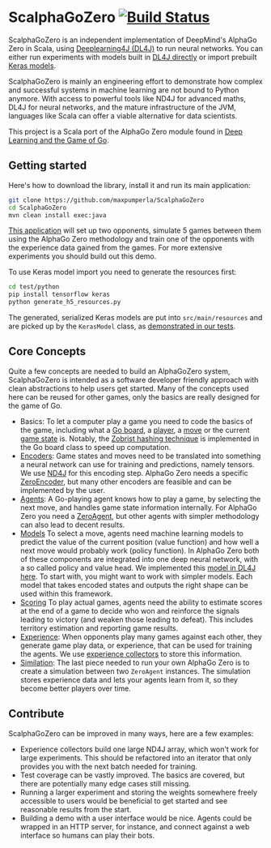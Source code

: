 # ScalphaGoZero [![Build Status](https://travis-ci.org/maxpumperla/ScalphaGoZero.svg?branch=master)](https://travis-ci.org/maxpumperla/ScalphaGoZero)


ScalphaGoZero is an independent implementation of DeepMind's AlphaGo Zero in Scala, 
using [Deeplearning4J (DL4J)](https://deeplearning4j.org/) to run neural networks. 
You can either run experiments with models built in [DL4J directly](https://github.com/maxpumperla/ScalphaGoZero/blob/master/src/main/scala/org/deeplearning4j/scalphagozero/models/DualResnetModel.scala) 
or import prebuilt [Keras models](https://github.com/maxpumperla/ScalphaGoZero/blob/master/src/main/scala/org/deeplearning4j/scalphagozero/models/KerasModel.scala).

ScalphaGoZero is mainly an engineering effort to demonstrate how complex and successful systems
in machine learning are not bound to Python anymore. With access to powerful tools like ND4J for
advanced maths, DL4J for neural networks, and the mature infrastructure of the JVM, languages
like Scala can offer a viable alternative for data scientists. 

This project is a Scala port of the AlphaGo Zero module found in 
[Deep Learning and the Game of Go](https://github.com/maxpumperla/deep_learning_and_the_game_of_go).

## Getting started

Here's how to download the library, install it and run its main application:

```bash
git clone https://github.com/maxpumperla/ScalphaGoZero
cd ScalphaGoZero
mvn clean install exec:java
```

[This application](https://github.com/maxpumperla/ScalphaGoZero/blob/master/src/main/scala/org/deeplearning4j/scalphagozero/demo/ScalphaGoZero.scala) 
will set up two opponents, simulate 5 games between them using the
AlphaGo Zero methodology and train one of the opponents with the experience data
gained from the games. For more extensive experiments you should build out this demo.

To use Keras model import you need to generate the resources first:

```bash
cd test/python
pip install tensorflow keras
python generate_h5_resources.py
```

The generated, serialized Keras models are put into `src/main/resources` and are picked up
by the `KerasModel` class, as [demonstrated in our tests](https://github.com/maxpumperla/ScalphaGoZero/blob/master/src/test/scala/org/deeplearning4j/scalphagozero/models/TestKerasImport.scala).
 

## Core Concepts

Quite a few concepts are needed to build an AlphaGoZero system, ScalphaGoZero is intended
as a software developer friendly approach with clean abstractions to help users get
started. Many of the concepts used here can be reused for other games, only the basics are
really designed for the game of Go.

- Basics: To let a computer play a game you need to code the basics of the game, including 
what a [Go board](https://github.com/maxpumperla/ScalphaGoZero/blob/master/src/main/scala/org/deeplearning4j/scalphagozero/board/GoBoard.scala),
a [player](https://github.com/maxpumperla/ScalphaGoZero/blob/master/src/main/scala/org/deeplearning4j/scalphagozero/board/Player.scala),
a [move](https://github.com/maxpumperla/ScalphaGoZero/blob/master/src/main/scala/org/deeplearning4j/scalphagozero/board/Move.scala) or 
the current [game state](https://github.com/maxpumperla/ScalphaGoZero/blob/master/src/main/scala/org/deeplearning4j/scalphagozero/board/GameState.scala) is.
Notably, the [Zobrist hashing technique](https://github.com/maxpumperla/ScalphaGoZero/blob/master/src/main/scala/org/deeplearning4j/scalphagozero/board/ZobristHashing.scala)
is implemented in the Go board class to speed up computation. 
- [Encoders](https://github.com/maxpumperla/ScalphaGoZero/blob/master/src/main/scala/org/deeplearning4j/scalphagozero/encoders/Encoder.scala): 
Game states and moves need to be translated into something a neural network can
use for training and predictions, namely tensors. We use [ND4J](https://deeplearning4j.org/docs/latest/nd4j-overview)
for this encoding step. AlphaGo Zero needs a specific [ZeroEncoder](https://github.com/maxpumperla/ScalphaGoZero/blob/master/src/main/scala/org/deeplearning4j/scalphagozero/encoders/ZeroEncoder.scala),
but many other encoders are feasible and can be implemented by the user.
- [Agents](https://github.com/maxpumperla/ScalphaGoZero/blob/master/src/main/scala/org/deeplearning4j/scalphagozero/agents/Agent.scala):
A Go-playing agent knows how to play a game, by selecting the next move, and handles game state information
internally. For AlphaGo Zero you need a [ZeroAgent](https://github.com/maxpumperla/ScalphaGoZero/blob/master/src/main/scala/org/deeplearning4j/scalphagozero/agents/ZeroAgent.scala),
but other agents with simpler methodology can also lead to decent results.
- [Models](https://github.com/maxpumperla/ScalphaGoZero/tree/master/src/main/scala/org/deeplearning4j/scalphagozero/models)
To select a move, agents need machine learning models to predict the value of the current position (value function)
and how well a next move would probably work (policy function). In AlphaGo Zero both of these
components are integrated into one deep neural network, with a so called policy and value head.
We implemented this [model in DL4J here](https://github.com/maxpumperla/ScalphaGoZero/blob/master/src/main/scala/org/deeplearning4j/scalphagozero/models/DualResnetModel.scala).
To start with, you might want to work with simpler models. Each model that takes encoded states and outputs
the right shape can be used within this framework.
- [Scoring](https://github.com/maxpumperla/ScalphaGoZero/tree/master/src/main/scala/org/deeplearning4j/scalphagozero/scoring)
To play actual games, agents need the ability to estimate scores at the end of a game to decide 
who won and reinforce the signals leading to victory (and weaken those leading to defeat). This
includes territory estimation and reporting game results.
- [Experience](https://github.com/maxpumperla/ScalphaGoZero/tree/master/src/main/scala/org/deeplearning4j/scalphagozero/experience):
When opponents play many games against each other, they generate game play data, or experience,
that can be used for training the agents. We use [experience collectors](https://github.com/maxpumperla/ScalphaGoZero/blob/master/src/main/scala/org/deeplearning4j/scalphagozero/experience/ExperienceCollector.scala) 
to store this information.
- [Similation](https://github.com/maxpumperla/ScalphaGoZero/blob/master/src/main/scala/org/deeplearning4j/scalphagozero/simulation/ZeroSimulator.scala):
The last piece needed to run your own AlphaGo Zero is to create a simulation between two `ZeroAgent`
instances. The simulation stores experience data and lets your agents learn from it, so they
become better players over time.

## Contribute

ScalphaGoZero can be improved in many ways, here are a few examples:

- Experience collectors build one large ND4J array, which won't work for large experiments.
This should be refactored into an iterator that only provides you with the next batch
needed for training.
- Test coverage can be vastly improved. The basics are covered, but there are potentially many
edge cases still missing.
- Running a larger experiment and storing the weights somewhere freely accessible to users
would be beneficial to get started and see reasonable results from the start.
- Building a demo with a user interface would be nice. Agents could be wrapped in an HTTP server,
for instance, and connect against a web interface so humans can play their bots.   
